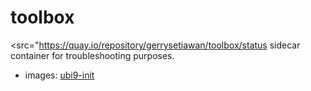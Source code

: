 # toolbox 
<src="https://quay.io/repository/gerrysetiawan/toolbox/status</src>
sidecar container for troubleshooting purposes.

 - images: [ubi9-init](https://catalog.redhat.com/software/containers/ubi9-init/6183297540a2d8e95c82e8bd)
